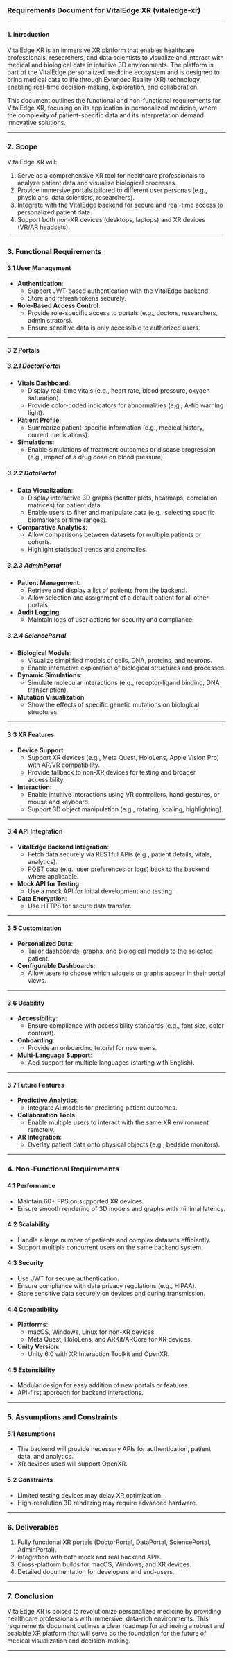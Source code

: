 ### **Requirements Document for VitalEdge XR (vitaledge-xr)**

---

#### **1. Introduction**
VitalEdge XR is an immersive XR platform that enables healthcare professionals, researchers, and data scientists to visualize and interact with medical and biological data in intuitive 3D environments. The platform is part of the VitalEdge personalized medicine ecosystem and is designed to bring medical data to life through Extended Reality (XR) technology, enabling real-time decision-making, exploration, and collaboration.

This document outlines the functional and non-functional requirements for VitalEdge XR, focusing on its application in personalized medicine, where the complexity of patient-specific data and its interpretation demand innovative solutions.

---

### **2. Scope**
VitalEdge XR will:
1. Serve as a comprehensive XR tool for healthcare professionals to analyze patient data and visualize biological processes.
2. Provide immersive portals tailored to different user personas (e.g., physicians, data scientists, researchers).
3. Integrate with the VitalEdge backend for secure and real-time access to personalized patient data.
4. Support both non-XR devices (desktops, laptops) and XR devices (VR/AR headsets).

---

### **3. Functional Requirements**

#### **3.1 User Management**
- **Authentication**:
  - Support JWT-based authentication with the VitalEdge backend.
  - Store and refresh tokens securely.
- **Role-Based Access Control**:
  - Provide role-specific access to portals (e.g., doctors, researchers, administrators).
  - Ensure sensitive data is only accessible to authorized users.

---

#### **3.2 Portals**
##### **3.2.1 DoctorPortal**
- **Vitals Dashboard**:
  - Display real-time vitals (e.g., heart rate, blood pressure, oxygen saturation).
  - Provide color-coded indicators for abnormalities (e.g., A-fib warning light).
- **Patient Profile**:
  - Summarize patient-specific information (e.g., medical history, current medications).
- **Simulations**:
  - Enable simulations of treatment outcomes or disease progression (e.g., impact of a drug dose on blood pressure).

##### **3.2.2 DataPortal**
- **Data Visualization**:
  - Display interactive 3D graphs (scatter plots, heatmaps, correlation matrices) for patient data.
  - Enable users to filter and manipulate data (e.g., selecting specific biomarkers or time ranges).
- **Comparative Analytics**:
  - Allow comparisons between datasets for multiple patients or cohorts.
  - Highlight statistical trends and anomalies.

##### **3.2.3 AdminPortal**
- **Patient Management**:
  - Retrieve and display a list of patients from the backend.
  - Allow selection and assignment of a default patient for all other portals.
- **Audit Logging**:
  - Maintain logs of user actions for security and compliance.

##### **3.2.4 SciencePortal**
- **Biological Models**:
  - Visualize simplified models of cells, DNA, proteins, and neurons.
  - Enable interactive exploration of biological structures and processes.
- **Dynamic Simulations**:
  - Simulate molecular interactions (e.g., receptor-ligand binding, DNA transcription).
- **Mutation Visualization**:
  - Show the effects of specific genetic mutations on biological structures.

---

#### **3.3 XR Features**
- **Device Support**:
  - Support XR devices (e.g., Meta Quest, HoloLens, Apple Vision Pro) with AR/VR compatibility.
  - Provide fallback to non-XR devices for testing and broader accessibility.
- **Interaction**:
  - Enable intuitive interactions using VR controllers, hand gestures, or mouse and keyboard.
  - Support 3D object manipulation (e.g., rotating, scaling, highlighting).

---

#### **3.4 API Integration**
- **VitalEdge Backend Integration**:
  - Fetch data securely via RESTful APIs (e.g., patient details, vitals, analytics).
  - POST data (e.g., user preferences or logs) back to the backend where applicable.
- **Mock API for Testing**:
  - Use a mock API for initial development and testing.
- **Data Encryption**:
  - Use HTTPS for secure data transfer.

---

#### **3.5 Customization**
- **Personalized Data**:
  - Tailor dashboards, graphs, and biological models to the selected patient.
- **Configurable Dashboards**:
  - Allow users to choose which widgets or graphs appear in their portal views.

---

#### **3.6 Usability**
- **Accessibility**:
  - Ensure compliance with accessibility standards (e.g., font size, color contrast).
- **Onboarding**:
  - Provide an onboarding tutorial for new users.
- **Multi-Language Support**:
  - Add support for multiple languages (starting with English).

---

#### **3.7 Future Features**
- **Predictive Analytics**:
  - Integrate AI models for predicting patient outcomes.
- **Collaboration Tools**:
  - Enable multiple users to interact with the same XR environment remotely.
- **AR Integration**:
  - Overlay patient data onto physical objects (e.g., bedside monitors).

---

### **4. Non-Functional Requirements**

#### **4.1 Performance**
- Maintain 60+ FPS on supported XR devices.
- Ensure smooth rendering of 3D models and graphs with minimal latency.

#### **4.2 Scalability**
- Handle a large number of patients and complex datasets efficiently.
- Support multiple concurrent users on the same backend system.

#### **4.3 Security**
- Use JWT for secure authentication.
- Ensure compliance with data privacy regulations (e.g., HIPAA).
- Store sensitive data securely on devices and during transmission.

#### **4.4 Compatibility**
- **Platforms**:
  - macOS, Windows, Linux for non-XR devices.
  - Meta Quest, HoloLens, and ARKit/ARCore for XR devices.
- **Unity Version**:
  - Unity 6.0 with XR Interaction Toolkit and OpenXR.
  
#### **4.5 Extensibility**
- Modular design for easy addition of new portals or features.
- API-first approach for backend interactions.

---

### **5. Assumptions and Constraints**

#### **5.1 Assumptions**
- The backend will provide necessary APIs for authentication, patient data, and analytics.
- XR devices used will support OpenXR.

#### **5.2 Constraints**
- Limited testing devices may delay XR optimization.
- High-resolution 3D rendering may require advanced hardware.

---

### **6. Deliverables**
1. Fully functional XR portals (DoctorPortal, DataPortal, SciencePortal, AdminPortal).
2. Integration with both mock and real backend APIs.
3. Cross-platform builds for macOS, Windows, and XR devices.
4. Detailed documentation for developers and end-users.

---

### **7. Conclusion**
VitalEdge XR is poised to revolutionize personalized medicine by providing healthcare professionals with immersive, data-rich environments. This requirements document outlines a clear roadmap for achieving a robust and scalable XR platform that will serve as the foundation for the future of medical visualization and decision-making.

---
